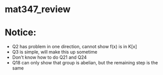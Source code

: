 # mat347_review
# Notice:
- Q2 has problem in one direction, cannot show f(x) is in K[x]
- Q3 is simple, will make this up sometime
- Don't know how to do Q21 and Q24
- Q18 can only show that group is abelian, but the remaining step is the same
